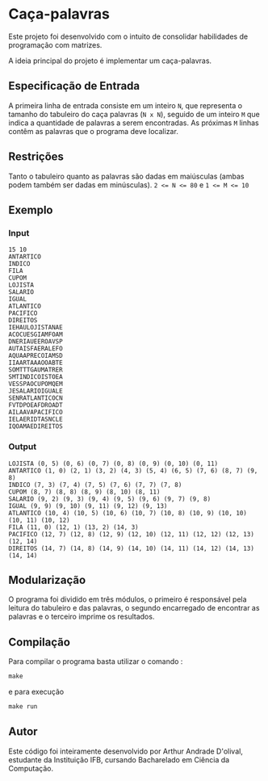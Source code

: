 # Caça-palavras

Este projeto foi desenvolvido com o intuito de consolidar habilidades de programação com matrizes.

A ideia principal do projeto é implementar um caça-palavras.

## Especificação de Entrada

A primeira linha de entrada consiste em um inteiro `N`, que representa o tamanho do tabuleiro do caça palavras (`N x N`), seguido de um inteiro `M` que indica a quantidade de palavras a serem encontradas. As próximas `M` linhas contêm as palavras que o programa deve localizar.

## Restrições
Tanto o tabuleiro quanto as palavras são dadas em maiúsculas (ambas podem também ser dadas em minúsculas). `2 <= N <= 80` e `1 <= M <= 10`

## Exemplo

### Input
~~~
15 10
ANTARTICO
INDICO
FILA
CUPOM
LOJISTA
SALARIO
IGUAL
ATLANTICO
PACIFICO
DIREITOS
IEHAULOJISTANAE
ACOCUESGIAMFOAM
DNERIAUEEROAVSP
AUTAISFAERALEFO
AQUAAPRECOIAMSD
IIAARTAAAOOABTE
SOMTTTGAUMATRER
SMTINDICOISTOEA
VESSPAOCUPOMQEM
JESALARIOIGUALE
SENRATLANTICOCN
FVTDPOEAFDROADT
AILAAVAPACIFICO
IELAERIDTASNCLE
IQOAMAEDIREITOS        
~~~ 

### Output
~~~
LOJISTA (0, 5) (0, 6) (0, 7) (0, 8) (0, 9) (0, 10) (0, 11)
ANTARTICO (1, 0) (2, 1) (3, 2) (4, 3) (5, 4) (6, 5) (7, 6) (8, 7) (9, 8)
INDICO (7, 3) (7, 4) (7, 5) (7, 6) (7, 7) (7, 8)
CUPOM (8, 7) (8, 8) (8, 9) (8, 10) (8, 11)
SALARIO (9, 2) (9, 3) (9, 4) (9, 5) (9, 6) (9, 7) (9, 8)
IGUAL (9, 9) (9, 10) (9, 11) (9, 12) (9, 13)
ATLANTICO (10, 4) (10, 5) (10, 6) (10, 7) (10, 8) (10, 9) (10, 10) (10, 11) (10, 12)
FILA (11, 0) (12, 1) (13, 2) (14, 3)
PACIFICO (12, 7) (12, 8) (12, 9) (12, 10) (12, 11) (12, 12) (12, 13) (12, 14)
DIREITOS (14, 7) (14, 8) (14, 9) (14, 10) (14, 11) (14, 12) (14, 13) (14, 14)
~~~

## Modularização
O programa foi dividido em três módulos, o primeiro é responsável pela leitura do tabuleiro e das palavras, o segundo encarregado de encontrar as palavras e o terceiro imprime os resultados. 


## Compilação
Para compilar o programa basta utilizar o comando : 
~~~C
make
~~~
e para execução
~~~C
make run
~~~

## Autor

Este código foi inteiramente desenvolvido por Arthur Andrade D'olival, estudante da Instituição IFB, cursando Bacharelado em Ciência da Computação.
